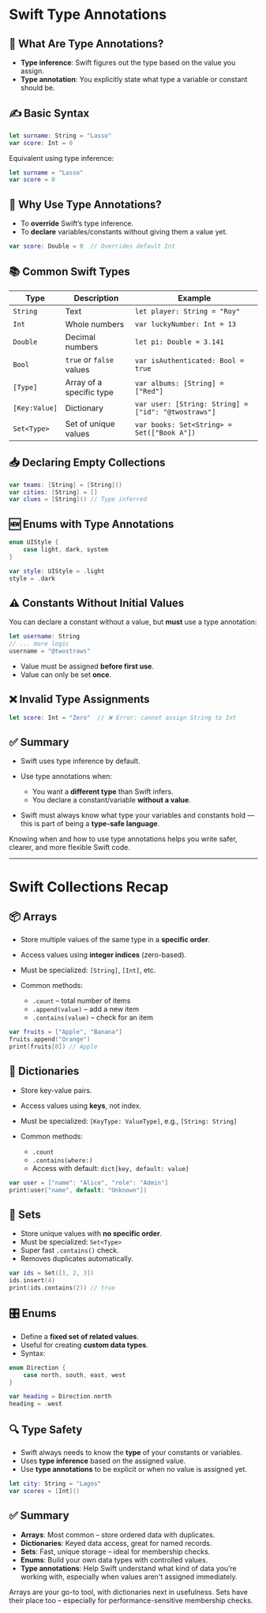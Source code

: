 # Swift Type Annotations

## 🧠 What Are Type Annotations?

* **Type inference**: Swift figures out the type based on the value you assign.
* **Type annotation**: You explicitly state what type a variable or constant should be.

## ✍️ Basic Syntax

```swift
let surname: String = "Lasso"
var score: Int = 0
```

Equivalent using type inference:

```swift
let surname = "Lasso"
var score = 0
```

## 🎯 Why Use Type Annotations?

* To **override** Swift’s type inference.
* To **declare** variables/constants without giving them a value yet.

```swift
var score: Double = 0  // Overrides default Int
```

## 📚 Common Swift Types

| Type          | Description              | Example                                             |
| ------------- | ------------------------ | --------------------------------------------------- |
| `String`      | Text                     | `let player: String = "Roy"`                        |
| `Int`         | Whole numbers            | `var luckyNumber: Int = 13`                         |
| `Double`      | Decimal numbers          | `let pi: Double = 3.141`                            |
| `Bool`        | `true` or `false` values | `var isAuthenticated: Bool = true`                  |
| `[Type]`      | Array of a specific type | `var albums: [String] = ["Red"]`                    |
| `[Key:Value]` | Dictionary               | `var user: [String: String] = ["id": "@twostraws"]` |
| `Set<Type>`   | Set of unique values     | `var books: Set<String> = Set(["Book A"])`          |

## 📥 Declaring Empty Collections

```swift
var teams: [String] = [String]()
var cities: [String] = []
var clues = [String]() // Type inferred
```

## 🆕 Enums with Type Annotations

```swift
enum UIStyle {
    case light, dark, system
}

var style: UIStyle = .light
style = .dark
```

## ⚠️ Constants Without Initial Values

You can declare a constant without a value, but **must** use a type annotation:

```swift
let username: String
// ... more logic
username = "@twostraws"
```

* Value must be assigned **before first use**.
* Value can only be set **once**.

## ❌ Invalid Type Assignments

```swift
let score: Int = "Zero"  // ❌ Error: cannot assign String to Int
```

## ✅ Summary

* Swift uses type inference by default.
* Use type annotations when:

  * You want a **different type** than Swift infers.
  * You declare a constant/variable **without a value**.
* Swift must always know what type your variables and constants hold — this is part of being a **type-safe language**.

Knowing when and how to use type annotations helps you write safer, clearer, and more flexible Swift code.

---

# Swift Collections Recap

## 📦 Arrays

* Store multiple values of the same type in a **specific order**.
* Access values using **integer indices** (zero-based).
* Must be specialized: `[String]`, `[Int]`, etc.
* Common methods:

  * `.count` – total number of items
  * `.append(value)` – add a new item
  * `.contains(value)` – check for an item

```swift
var fruits = ["Apple", "Banana"]
fruits.append("Orange")
print(fruits[0]) // Apple
```

## 📘 Dictionaries

* Store key-value pairs.
* Access values using **keys**, not index.
* Must be specialized: `[KeyType: ValueType]`, e.g., `[String: String]`
* Common methods:

  * `.count`
  * `.contains(where:)`
  * Access with default: `dict[key, default: value]`

```swift
var user = ["name": "Alice", "role": "Admin"]
print(user["name", default: "Unknown"])
```

## 🔹 Sets

* Store unique values with **no specific order**.
* Must be specialized: `Set<Type>`
* Super fast `.contains()` check.
* Removes duplicates automatically.

```swift
var ids = Set([1, 2, 3])
ids.insert(4)
print(ids.contains(2)) // true
```

## 🎛 Enums

* Define a **fixed set of related values**.
* Useful for creating **custom data types**.
* Syntax:

```swift
enum Direction {
    case north, south, east, west
}

var heading = Direction.north
heading = .west
```

## 🔍 Type Safety

* Swift always needs to know the **type** of your constants or variables.
* Uses **type inference** based on the assigned value.
* Use **type annotations** to be explicit or when no value is assigned yet.

```swift
let city: String = "Lagos"
var scores = [Int]()
```

## ✅ Summary

* **Arrays**: Most common – store ordered data with duplicates.
* **Dictionaries**: Keyed data access, great for named records.
* **Sets**: Fast, unique storage – ideal for membership checks.
* **Enums**: Build your own data types with controlled values.
* **Type annotations**: Help Swift understand what kind of data you’re working with, especially when values aren't assigned immediately.

Arrays are your go-to tool, with dictionaries next in usefulness. Sets have their place too – especially for performance-sensitive membership checks.
